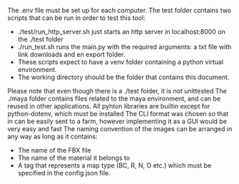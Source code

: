 
The .env file must be set up for each computer.
The test folder contains two scripts that can be run in order to test this tool:
  * ./test/run_http_server.sh just starts an http server in localhost:8000 on the ./test folder
  * ./run_test.sh runs the main.py with the required arguments: a txt file with link downloads and en export folder.
  * These scripts expect to have a venv folder containing a python virtual environment.
  * The working directory should be the folder that contains this document.

Please note that even though there is a ./test folder, it is not unittested
The ./maya folder contains files related to the maya environment, and can be reused in other applications.
All pyhton libraries are builtin except for python-dotenv, which must be installed
The CLI format was chosen so that in can be easily sent to a farm, however implementing it as a GUI would be very easy and fast
The naming convention of the images can be arranged in any way as long as it contains:
  * The name of the FBX file
  * The name of the material it belongs to
  * A tag that represents a map type (BC, R, N, O etc.) which must be specified in the config.json file.